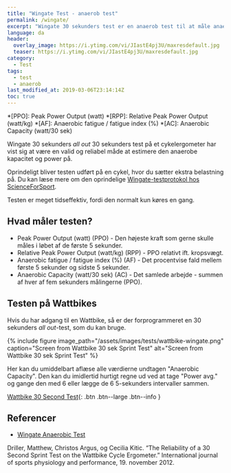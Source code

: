 ```yaml
---
title: "Wingate Test - anaerob test"
permalink: /wingate/
excerpt: "Wingate 30 sekunders test er en anaerob test til at måle anaerob power og kapacitet."
language: da
header:
  overlay_image: https://i.ytimg.com/vi/JIastE4pj3U/maxresdefault.jpg
  teaser: https://i.ytimg.com/vi/JIastE4pj3U/maxresdefault.jpg
category:
  - Test
tags:
  - test
  - anaerob
last_modified_at: 2019-03-06T23:14:14Z
toc: true
---
```


*[PPO]: Peak Power Output (watt)
*[RPP]: Relative Peak Power Output (watt/kg)
*[AF]: Anaerobic fatigue / fatigue index (%)
*[AC]: Anaerobic Capacity (watt/30 sek)

Wingate 30 sekunders _all out_ 30 sekunders test på et cykelergometer har vist sig at være en valid og reliabel måde at estimere den anaerobe kapacitet og power på.

Oprindeligt bliver testen udført på en cykel, hvor du sætter ekstra belastning på. Du kan læse mere om den oprindelige [Wingate-testprotokol hos ScienceForSport](https://www.scienceforsport.com/wingate-anaerobic-test/).

Testen er meget tidseffektiv, fordi den normalt kun køres en gang.

## Hvad måler testen?

- Peak Power Output (watt) (PPO) - Den højeste kraft som gerne skulle måles i løbet af de første 5 sekunder.
- Relative Peak Power Output (watt/kg) (RPP) - PPO relativt ift. kropsvægt.
- Anaerobic fatigue / fatigue index (%) (AF) - Det procentvise fald mellem første 5 sekunder og sidste 5 sekunder.
- Anaerobic Capacity (watt/30 sek) (AC) - Det samlede arbejde - summen af hver af fem sekunders målingerne (PPO).

## Testen på Wattbikes

Hvis du har adgang til en Wattbike, så er der forprogrammeret en 30 sekunders _all out_-test, som du kan bruge.

{% include figure image_path="/assets/images/tests/wattbike-wingate.png" caption="Screen from Wattbike 30 sek Sprint Test" alt="Screen from Wattbike 30 sek Sprint Test" %}

Her kan du umiddelbart aflæse alle værdierne undtagen "Anaerobic Capacity". Den kan du imidlertid hurtigt regne ud ved at tage "Power avg." og gange den med 6 eller lægge de 6 5-sekunders intervaller sammen.

[Wattbike 30 Second Test](https://support.wattbike.com/hc/da/articles/115002920669-The-30-Second-Test){: .btn .btn--large .btn--info }

## Referencer

- [Wingate Anaerobic Test](https://www.scienceforsport.com/wingate-anaerobic-test/)

Driller, Matthew, Christos Argus, og Cecilia Kitic. “The Reliability of a 30 Second Sprint Test on the Wattbike Cycle Ergometer.” International journal of sports physiology and performance, 19. november 2012.
